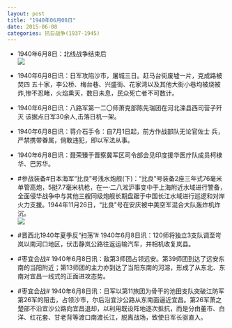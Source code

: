 ```yaml
---
layout: post
title: "1940年06月08日"
date: 2015-06-08
categories: 抗日战争(1937-1945)
---
```


<meta name="referrer" content="no-referrer" />

- 1940年6月8日：北线战争结束后 <br/><img src="https://ww3.sinaimg.cn/large/aca367d8jw1eswzel4ti1j211t0hgagg.jpg" />

- 1940年6月8日讯：日军攻陷沙市，屠城三日。赶马台街废墟一片，克成路被焚四 五十家，李公桥、梅台巷、兴盛街、花家湾以及其他大街小巷均被烧被 炸,惨不忍睹，火焰熏天，数日未息，民众死亡者不可数计。 

- 1940年6月8日讯：八路军第一二〇师萧克部陈先瑞团在河北滦县西司营子歼灭 该据点日军30余人,击落日机一架。 

- 1940年6月8日讯：蒋介石手令：自7月1日起，前方作战部队无论官佐士 兵，严禁携带眷属，倘敢违犯，即以军法从事。  

- 1940年6月8日讯：聂荣臻于晋察冀军区司令部会见印度援华医疗队成员柯棣华、巴苏华。 

- #参战装备#日本海军“比良”号浅水炮舰(下)：“比良”号装备2座三年式76毫米单管高炮，5挺7.7毫米机枪，在一·二八淞沪事变中于上海附近水域进行警备，全面侵华战争中与其他三艘同级炮舰长期盘踞于中国长江水域进行巡逻和对岸火力支援。1944年11月26日，“比良"号在安庆被中美空军混合大队轰炸机炸沉。 <br/><img src="https://ww3.sinaimg.cn/large/aca367d8jw1eswh0rsof2j20ci0fpmzq.jpg" />

- #晋西北1940年夏季反“扫荡”# 1940年6月8日讯：120师将独立3支队调至岢岚以南河口地区，伏击静岚公路往返运输汽车，并相机收复岚县。 

- #枣宜会战# 1940年6月8日讯：敌第3师团占领远安。第39师团到达了远安东南的当阳附近；第13师团的主力亦到达了当阳东南的河溶，形成了从东北、东南对宜昌一线式的正面进攻态势。 

- #枣宜会战# 1940年6月8日讯：日军以第11旅团为骨干的池田支队突破江防军第26军的阻击，占领沙市，尔后沿宜沙公路从东南面逼近宜昌。第26军萧之楚部不沿宜沙公路向宜昌退却，以利用既设阵地逐次抵抗，而是分由董市、白洋、红花套、甘老背等渡口南渡长江，脱离战场，致使日军长驱直入。 

